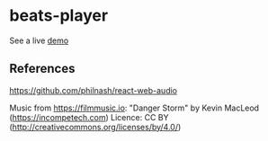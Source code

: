 # beats-player

See a live [demo](https://zklinger.com/beats-player)

## References

https://github.com/philnash/react-web-audio

Music from https://filmmusic.io:
"Danger Storm" by Kevin MacLeod (https://incompetech.com)
Licence: CC BY (http://creativecommons.org/licenses/by/4.0/)
